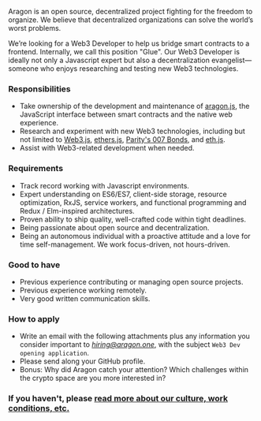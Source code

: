 Aragon is an open source, decentralized project fighting for the freedom to organize. We believe that decentralized organizations can solve the world’s worst problems.

We’re looking for a Web3 Developer to help us bridge smart contracts to a frontend. Internally, we call this position "Glue". Our Web3 Developer is ideally not only a Javascript expert but also a decentralization evangelist—someone who enjoys researching and testing new Web3 technologies.

### Responsibilities

- Take ownership of the development and maintenance of [aragon.js](https://github.com/aragon/aragon.js), the JavaScript interface between smart contracts and the native web experience.
- Research and experiment with new Web3 technologies, including but not limited to [Web3.js](https://github.com/ethereum/web3.js/), [ethers.js](https://github.com/ethers-io/ethers.js/), [Parity's 007 Bonds](https://github.com/paritytech/oo7-parity), and [eth.js](https://github.com/ethjs/ethjs).
- Assist with Web3-related development when needed.

### Requirements

- Track record working with Javascript environments.
- Expert understanding on ES6/ES7, client-side storage, resource optimization, RxJS, service workers, and functional programming and Redux / Elm-inspired architectures.
- Proven ability to ship quality, well-crafted code within tight deadlines.
- Being passionate about open source and decentralization.
- Being an autonomous individual with a proactive attitude and a love for time self-management. We work focus-driven, not hours-driven.

### Good to have

- Previous experience contributing or managing open source projects.
- Previous experience working remotely.
- Very good written communication skills.

### How to apply

- Write an email with the following attachments plus any information you consider important to *hiring@aragon.one*, with the subject `Web3 Dev opening application`.
- Please send along your GitHub profile. 
- Bonus: Why did Aragon catch your attention? Which challenges within the crypto space are you more interested in?

### If you haven't, please [read more about our culture, work conditions, etc.](../index.md)
